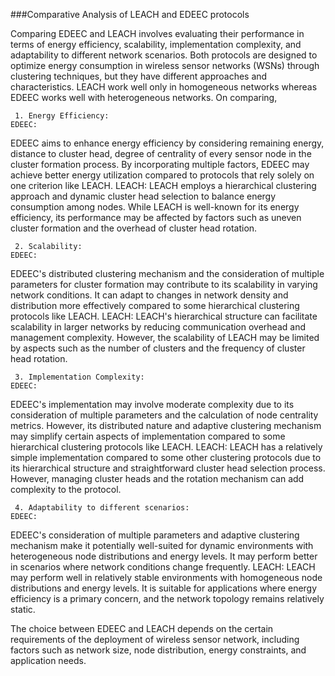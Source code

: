 ###Comparative Analysis of LEACH and EDEEC protocols

Comparing EDEEC and LEACH involves evaluating their performance in terms of energy efficiency, scalability, implementation complexity, and adaptability to different network scenarios. Both protocols are designed to optimize energy consumption in wireless sensor networks (WSNs) through clustering techniques, but they have different approaches and characteristics. LEACH work well only in homogeneous networks whereas EDEEC works well with heterogeneous networks. On comparing,

     1. Energy Efficiency:
 	EDEEC: 
EDEEC aims to enhance energy efficiency by considering remaining energy, distance to cluster head, degree of centrality of every sensor node in the cluster formation process. By incorporating multiple factors, EDEEC may achieve better energy utilization compared to protocols that rely solely on one criterion like LEACH.
 	LEACH: 
LEACH employs a hierarchical clustering approach and dynamic cluster head selection to balance energy consumption among nodes. While LEACH is well-known for its energy efficiency, its performance may be affected by factors such as uneven cluster formation and the overhead of cluster head rotation.

     2. Scalability:
 	EDEEC:
EDEEC's distributed clustering mechanism and the consideration of multiple parameters for cluster formation may contribute to its scalability in varying network conditions. It can adapt to changes in network density and distribution more effectively compared to some hierarchical clustering protocols like LEACH.
 	LEACH: 
LEACH's hierarchical structure can facilitate scalability in larger networks by reducing communication overhead and management complexity. However, the scalability of LEACH may be limited by aspects such as the number of clusters and the frequency of cluster head rotation.

     3. Implementation Complexity:
 	EDEEC: 
EDEEC's implementation may involve moderate complexity due to its consideration of multiple parameters and the calculation of node centrality metrics. However, its distributed nature and adaptive clustering mechanism may simplify certain aspects of implementation compared to some hierarchical clustering protocols like LEACH.
 	LEACH: 
LEACH has a relatively simple implementation compared to some other clustering protocols due to its hierarchical structure and straightforward cluster head selection process. However, managing cluster heads and the rotation mechanism can add complexity to the protocol.

     4. Adaptability to different scenarios:
 	EDEEC: 
EDEEC's consideration of multiple parameters and adaptive clustering mechanism make it potentially well-suited for dynamic environments with heterogeneous node distributions and energy levels. It may perform better in scenarios where network conditions change frequently.
 	LEACH: 
LEACH may perform well in relatively stable environments with homogeneous node distributions and energy levels. It is suitable for applications where energy efficiency is a primary concern, and the network topology remains relatively static.

The choice between EDEEC and LEACH depends on the certain requirements of the deployment of wireless sensor network, including factors such as network size, node distribution, energy constraints, and application needs.

